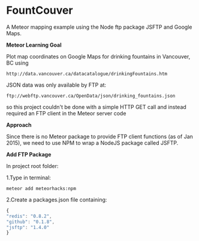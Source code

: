 # FountCouver

A Meteor mapping example using the Node ftp package JSFTP and Google Maps.

**Meteor Learning Goal**
 
Plot map coordinates on Google Maps for drinking fountains in Vancouver, BC using

    http://data.vancouver.ca/datacatalogue/drinkingFountains.htm

JSON data was only available by FTP at: 

    ftp://webftp.vancouver.ca/OpenData/json/drinking_fountains.json

so this project couldn't be done with a simple HTTP GET call and instead required an FTP client in the Meteor server code

**Approach**
  
  Since there is no Meteor package to provide FTP client functions (as of Jan 2015), 
  we need to use NPM to wrap a NodeJS package called JSFTP.

**Add FTP Package**

In project root folder:

1.Type in terminal: 
```
meteor add meteorhacks:npm
```
2.Create a packages.json file containing:
```javascript
{
"redis": "0.8.2",
"github": "0.1.8",
"jsftp": "1.4.0"
}
```

